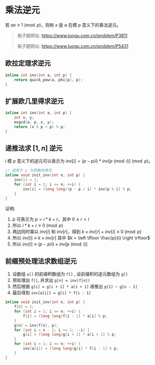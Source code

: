 # 乘法逆元

若 $ax \equiv 1 \pmod{p}$，则称 $x$ 是 $a$ 在模 $p$ 意义下的乘法逆元。

> 板子题网址: https://www.luogu.com.cn/problem/P3811
>
> 板子题网址: https://www.luogu.com.cn/problem/P5431

## 欧拉定理求逆元

```cpp
inline int inv(int a, int p) {
    return quick_pow(a, phi[p], p);
}
```

## 扩展欧几里得求逆元

```cpp
inline int inv(int a, int p) {
    int x, y;
    exgcd(a, p, x, y);
    return (x % p + p) % p;
}
```

## 递推法求 $[1,n]$ 逆元

$i$ 模 $p$ 意义下的逆元可以表示为 $inv[i] = (p - p / i) * inv[p \pmod{i}]  \pmod{p}$。

```cpp
// 适用于 p 为质数的情况
inline void init_inv(int n, int p) {
    inv[1] = 1;
    for (int i = 2; i <= n; ++i) {
        inv[i] = (long long)(p - p / i) * inv[p % i] % p;
    }
}
```

证明:
1. $p$ 可表示为 $p = i * k + r$，其中 $0 \leq r < i$
2. 所以 $i * k + r \equiv 0 \pmod{p}$
3. 两边同时乘以 $inv[i]$ 和 $inv[r]$，得到 $k \times inv[r] + inv[i] \equiv 0 \pmod{p}$
4. 所以 $inv[i] \equiv k \times inv[r]$ 其中 $k = \left \lfloor \frac{p}{i}  \right \rfloor$
5. 所以 $inv[i] \equiv (p - p / i) \times inv[p \pmod{i}]$

## 前缀预处理法求数组逆元

1. 设数组 `a[]` 的前缀积数组为 `f[]` , 设前缀积的逆元数组为 `g[]`
2. 预处理出 `f[]`, 并求出 `g[n] = inv(f[n])`
3. 然后根据 `g[i] = g[i + 1] * a[i + 1]` 递推出 `g[1] ~ g[n - 1]`
4. 最后得到 `inv[a[i]] = g[i] * f[i - 1]`

```cpp
inline void init_inv(int n, int p) {
    f[0] = 1;
    for (int i = 1; i <= n; ++i) {
        f[i] = (long long)f[i - 1] * a[i] % p;
    }
    g[n] = inv(f[n], p);
    for (int i = n - 1; i >= 1; --i) {
        g[i] = (long long)g[i + 1] * a[i + 1] % p;
    }
    for (int i = 1; i <= n; ++i) {
        inv[a[i]] = (long long)g[i] * f[i - 1] % p;
    }
}
```
